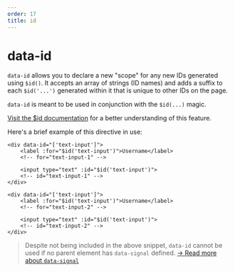 ```yaml
---
order: 17
title: id
---
```


# data-id

`data-id` allows you to declare a new "scope" for any new IDs generated using `$id()`. It accepts an array of strings (ID names) and adds a suffix to each `$id('...')` generated within it that is unique to other IDs on the page.

`data-id` is meant to be used in conjunction with the `$id(...)` magic.

[Visit the $id documentation](/magics/id) for a better understanding of this feature.

Here's a brief example of this directive in use:

```alpine
<div data-id="['text-input']">
    <label :for="$id('text-input')">Username</label>
    <!-- for="text-input-1" -->

    <input type="text" :id="$id('text-input')">
    <!-- id="text-input-1" -->
</div>

<div data-id="['text-input']">
    <label :for="$id('text-input')">Username</label>
    <!-- for="text-input-2" -->

    <input type="text" :id="$id('text-input')">
    <!-- id="text-input-2" -->
</div>
```

> Despite not being included in the above snippet, `data-id` cannot be used if no parent element has `data-signal` defined. [→ Read more about `data-signal`](/directives/data)
